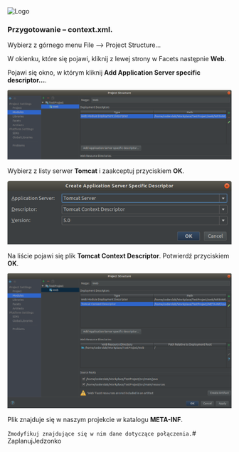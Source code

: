 <img alt="Logo" src="http://coderslab.pl/svg/logo-coderslab.svg" width="400">

### Przygotowanie – context.xml.

Wybierz z górnego menu File –> Project Structure...

W okienku, które się pojawi, kliknij z lewej strony w Facets następnie **Web**.

Pojawi się okno, w którym kliknij **Add Application Server specific descriptor...**.

![Screenshot](readme-img/context_03.png)

Wybierz z listy serwer **Tomcat** i zaakceptuj przyciskiem **OK**.

![Screenshot](readme-img/context_04.png)

Na liście pojawi się plik **Tomcat Context Descriptor**. Potwierdź przyciskiem **OK**.

![Screenshot](readme-img/context_05.png)

Plik znajduje się w naszym projekcie w katalogu **META-INF**.

`Zmodyfikuj znajdujące się w nim dane dotyczące połączenia.`# ZaplanujJedzonko
